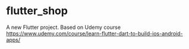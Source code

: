 # flutter_shop

A new Flutter project. Based on Udemy course https://www.udemy.com/course/learn-flutter-dart-to-build-ios-android-apps/

